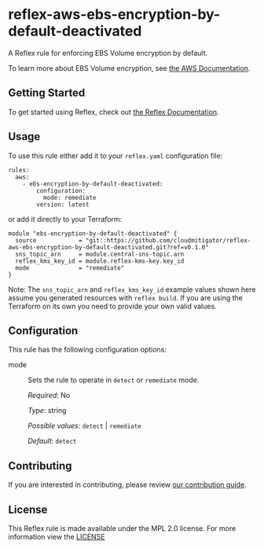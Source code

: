 # reflex-aws-ebs-encryption-by-default-deactivated
A Reflex rule for enforcing EBS Volume encryption by default.

To learn more about EBS Volume encryption, see [the AWS Documentation](https://docs.aws.amazon.com/AWSEC2/latest/UserGuide/EBSEncryption.html).

## Getting Started
To get started using Reflex, check out [the Reflex Documentation](https://docs.cloudmitigator.com/).

## Usage
To use this rule either add it to your `reflex.yaml` configuration file:  
```
rules:
  aws:
    - ebs-encryption-by-default-deactivated:
        configuration:
          mode: remediate
        version: latest
```

or add it directly to your Terraform:  
```
module "ebs-encryption-by-default-deactivated" {
  source            = "git::https://github.com/cloudmitigator/reflex-aws-ebs-encryption-by-default-deactivated.git?ref=v0.1.0"
  sns_topic_arn     = module.central-sns-topic.arn
  reflex_kms_key_id = module.reflex-kms-key.key_id
  mode              = "remediate"
}
```

Note: The `sns_topic_arn` and `reflex_kms_key_id` example values shown here assume you generated resources with `reflex build`. If you are using the Terraform on its own you need to provide your own valid values.

## Configuration
This rule has the following configuration options:

<dl>
  <dt>mode</dt>
  <dd>
  <p>Sets the rule to operate in <code>detect</code> or <code>remediate</code> mode.</p>

  <em>Required</em>: No  

  <em>Type</em>: string

  <em>Possible values</em>: `detect` | `remediate`  

  <em>Default</em>: `detect`
  </dd>
</dl>

## Contributing
If you are interested in contributing, please review [our contribution guide](https://docs.cloudmitigator.com/about/contributing.html).

## License
This Reflex rule is made available under the MPL 2.0 license. For more information view the [LICENSE](https://github.com/cloudmitigator/reflex-aws-ebs-encryption-by-default-deactivated/blob/master/LICENSE) 
